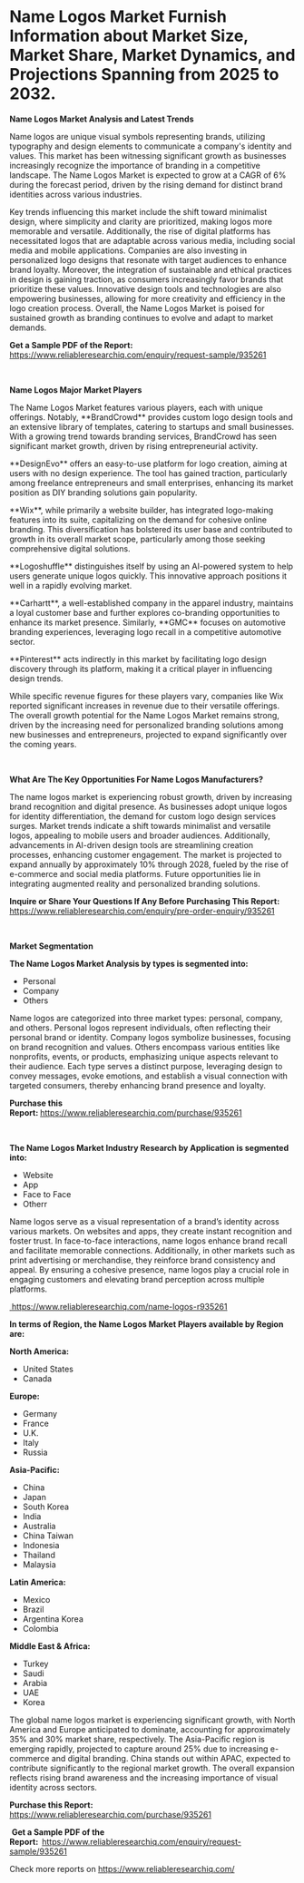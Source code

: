 <p><h1>Name Logos Market Furnish Information about Market Size, Market Share, Market Dynamics, and Projections Spanning from 2025 to 2032.</h1></p><p><strong>Name Logos Market Analysis and Latest Trends</strong></p>
<p><p>Name logos are unique visual symbols representing brands, utilizing typography and design elements to communicate a company's identity and values. This market has been witnessing significant growth as businesses increasingly recognize the importance of branding in a competitive landscape. The Name Logos Market is expected to grow at a CAGR of 6% during the forecast period, driven by the rising demand for distinct brand identities across various industries.</p><p>Key trends influencing this market include the shift toward minimalist design, where simplicity and clarity are prioritized, making logos more memorable and versatile. Additionally, the rise of digital platforms has necessitated logos that are adaptable across various media, including social media and mobile applications. Companies are also investing in personalized logo designs that resonate with target audiences to enhance brand loyalty. Moreover, the integration of sustainable and ethical practices in design is gaining traction, as consumers increasingly favor brands that prioritize these values. Innovative design tools and technologies are also empowering businesses, allowing for more creativity and efficiency in the logo creation process. Overall, the Name Logos Market is poised for sustained growth as branding continues to evolve and adapt to market demands.</p></p>
<p><strong>Get a Sample PDF of the Report:&nbsp;</strong> <a href="https://www.reliableresearchiq.com/enquiry/request-sample/935261?utm_campaign=2285&utm_medium=2&utm_source=Github&utm_content=ia&utm_term=07032025&utm_id=name-logos">https://www.reliableresearchiq.com/enquiry/request-sample/935261</a></p>
<p>&nbsp;</p>
<p><strong>Name Logos Major Market Players</strong></p>
<p><p>The Name Logos Market features various players, each with unique offerings. Notably, **BrandCrowd** provides custom logo design tools and an extensive library of templates, catering to startups and small businesses. With a growing trend towards branding services, BrandCrowd has seen significant market growth, driven by rising entrepreneurial activity.</p><p>**DesignEvo** offers an easy-to-use platform for logo creation, aiming at users with no design experience. The tool has gained traction, particularly among freelance entrepreneurs and small enterprises, enhancing its market position as DIY branding solutions gain popularity. </p><p>**Wix**, while primarily a website builder, has integrated logo-making features into its suite, capitalizing on the demand for cohesive online branding. This diversification has bolstered its user base and contributed to growth in its overall market scope, particularly among those seeking comprehensive digital solutions.</p><p>**Logoshuffle** distinguishes itself by using an AI-powered system to help users generate unique logos quickly. This innovative approach positions it well in a rapidly evolving market.</p><p>**Carhartt**, a well-established company in the apparel industry, maintains a loyal customer base and further explores co-branding opportunities to enhance its market presence. Similarly, **GMC** focuses on automotive branding experiences, leveraging logo recall in a competitive automotive sector.</p><p>**Pinterest** acts indirectly in this market by facilitating logo design discovery through its platform, making it a critical player in influencing design trends.</p><p>While specific revenue figures for these players vary, companies like Wix reported significant increases in revenue due to their versatile offerings. The overall growth potential for the Name Logos Market remains strong, driven by the increasing need for personalized branding solutions among new businesses and entrepreneurs, projected to expand significantly over the coming years.</p></p>
<p>&nbsp;</p>
<p><strong>What Are The Key Opportunities For Name Logos Manufacturers?</strong></p>
<p><p>The name logos market is experiencing robust growth, driven by increasing brand recognition and digital presence. As businesses adopt unique logos for identity differentiation, the demand for custom logo design services surges. Market trends indicate a shift towards minimalist and versatile logos, appealing to mobile users and broader audiences. Additionally, advancements in AI-driven design tools are streamlining creation processes, enhancing customer engagement. The market is projected to expand annually by approximately 10% through 2028, fueled by the rise of e-commerce and social media platforms. Future opportunities lie in integrating augmented reality and personalized branding solutions.</p></p>
<p><strong>Inquire or Share Your Questions If Any Before Purchasing This Report:</strong> <a href="https://www.reliableresearchiq.com/enquiry/pre-order-enquiry/935261?utm_campaign=2285&utm_medium=2&utm_source=Github&utm_content=ia&utm_term=07032025&utm_id=name-logos">https://www.reliableresearchiq.com/enquiry/pre-order-enquiry/935261</a></p>
<p>&nbsp;</p>
<p><strong>Market Segmentation</strong></p>
<p><strong>The Name Logos Market Analysis by types is segmented into:</strong></p>
<p><ul><li>Personal</li><li>Company</li><li>Others</li></ul></p>
<p><p>Name logos are categorized into three market types: personal, company, and others. Personal logos represent individuals, often reflecting their personal brand or identity. Company logos symbolize businesses, focusing on brand recognition and values. Others encompass various entities like nonprofits, events, or products, emphasizing unique aspects relevant to their audience. Each type serves a distinct purpose, leveraging design to convey messages, evoke emotions, and establish a visual connection with targeted consumers, thereby enhancing brand presence and loyalty.</p></p>
<p><strong>Purchase this Report:&nbsp;</strong><a href="https://www.reliableresearchiq.com/purchase/935261?utm_campaign=2285&utm_medium=2&utm_source=Github&utm_content=ia&utm_term=07032025&utm_id=name-logos">https://www.reliableresearchiq.com/purchase/935261</a></p>
<p>&nbsp;</p>
<p><strong>The Name Logos Market Industry Research by Application is segmented into:</strong></p>
<p><ul><li>Website</li><li>App</li><li>Face to Face</li><li>Otherr</li></ul></p>
<p><p>Name logos serve as a visual representation of a brand’s identity across various markets. On websites and apps, they create instant recognition and foster trust. In face-to-face interactions, name logos enhance brand recall and facilitate memorable connections. Additionally, in other markets such as print advertising or merchandise, they reinforce brand consistency and appeal. By ensuring a cohesive presence, name logos play a crucial role in engaging customers and elevating brand perception across multiple platforms.</p></p>
<p><a href="https://www.reliableresearchiq.com/name-logos-r935261?utm_campaign=2285&utm_medium=2&utm_source=Github&utm_content=ia&utm_term=07032025&utm_id=name-logos">&nbsp;https://www.reliableresearchiq.com/name-logos-r935261</a></p>
<p><strong>In terms of Region, the Name Logos Market Players available by Region are:</strong></p>
<p>
    <p> <strong> North America: </strong>
        <ul>
            <li>United States</li>
            <li>Canada</li>
        </ul>
        </p> 
    <p> <strong> Europe: </strong>
        <ul>
            <li>Germany</li>
            <li>France</li>
            <li>U.K.</li>
            <li>Italy</li>
            <li>Russia</li>
        </ul>
        </p> 
    <p> <strong> Asia-Pacific: </strong>
        <ul>
            <li>China</li>
            <li>Japan</li>
            <li>South Korea</li>
            <li>India</li>
            <li>Australia</li>
            <li>China Taiwan</li>
            <li>Indonesia</li>
            <li>Thailand</li>
            <li>Malaysia</li>
        </ul>
        </p> 
    <p> <strong> Latin America: </strong>
        <ul>
            <li>Mexico</li>
            <li>Brazil</li>
            <li>Argentina Korea</li>
            <li>Colombia</li>
        </ul>
        </p> 
    <p> <strong> Middle East & Africa: </strong>
        <ul>
            <li>Turkey</li>
            <li>Saudi</li>
            <li>Arabia</li>
            <li>UAE</li>
            <li>Korea</li>
        </ul>
    </p>
    </p>
<p><p>The global name logos market is experiencing significant growth, with North America and Europe anticipated to dominate, accounting for approximately 35% and 30% market share, respectively. The Asia-Pacific region is emerging rapidly, projected to capture around 25% due to increasing e-commerce and digital branding. China stands out within APAC, expected to contribute significantly to the regional market growth. The overall expansion reflects rising brand awareness and the increasing importance of visual identity across sectors.</p></p>
<p><strong>Purchase this Report: </strong><a href="https://www.reliableresearchiq.com/purchase/935261?utm_campaign=2285&utm_medium=2&utm_source=Github&utm_content=ia&utm_term=07032025&utm_id=name-logos">https://www.reliableresearchiq.com/purchase/935261</a></p>
<p>&nbsp;<strong>Get a Sample PDF of the Report:&nbsp;&nbsp;</strong><a href="https://www.reliableresearchiq.com/enquiry/request-sample/935261?utm_campaign=2285&utm_medium=2&utm_source=Github&utm_content=ia&utm_term=07032025&utm_id=name-logos">https://www.reliableresearchiq.com/enquiry/request-sample/935261</a></p>
<p><strong></strong></p>
<p>Check more reports on <a href="https://www.reliableresearchiq.com/?utm_campaign=2285&utm_medium=2&utm_source=Github&utm_content=ia&utm_term=07032025&utm_id=name-logos">https://www.reliableresearchiq.com/</a></p>